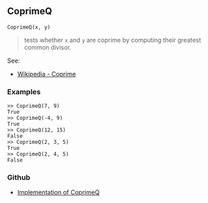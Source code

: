 ## CoprimeQ
```
CoprimeQ(x, y)
```

> tests whether `x` and `y` are coprime by computing their greatest common divisor.

See:
* [Wikipedia - Coprime](http://en.wikipedia.org/wiki/Coprime)

### Examples
```
>> CoprimeQ(7, 9)
True
>> CoprimeQ(-4, 9)
True
>> CoprimeQ(12, 15)
False 
>> CoprimeQ(2, 3, 5)
True
>> CoprimeQ(2, 4, 5)
False
```

### Github

* [Implementation of CoprimeQ](https://github.com/axkr/symja_android_library/blob/master/symja_android_library/matheclipse-core/src/main/java/org/matheclipse/core/builtin/NumberTheory.java#L1188) 
